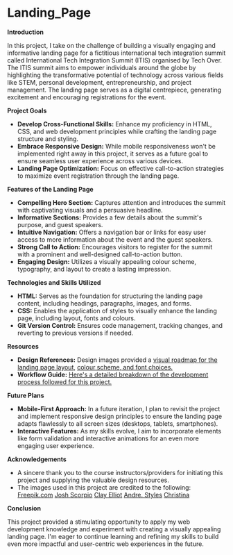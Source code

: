 # Landing_Page
**Introduction**

In this project, I take on the challenge of building a visually engaging and informative landing page for a fictitious international tech integration summit called International Tech Integration Summit (ITIS) organised by Tech Over. The ITIS summit aims to empower individuals around the globe by highlighting the transformative potential of technology across various fields like STEM, personal development, entrepreneurship, and project management. The landing page serves as a digital centrepiece, generating excitement and encouraging registrations for the event.

**Project Goals**

- **Develop Cross-Functional Skills:** Enhance my proficiency in HTML, CSS, and web development principles while crafting the landing page structure and styling.
- **Embrace Responsive Design:** While mobile responsiveness won't be implemented right away in this project, it serves as a future goal to ensure seamless user experience across various devices.
- **Landing Page Optimization:** Focus on effective call-to-action strategies to maximize event registration through the landing page.

**Features of the Landing Page**

- **Compelling Hero Section:** Captures attention and introduces the summit with captivating visuals and a persuasive headline.
- **Informative Sections:** Provides a few details about the summit's purpose, and guest speakers.
- **Intuitive Navigation:** Offers a navigation bar or links for easy user access to more information about the event and the guest speakers.
- **Strong Call to Action:** Encourages visitors to register for the summit with a prominent and well-designed call-to-action button.
- **Engaging Design:** Utilizes a visually appealing colour scheme, typography, and layout to create a lasting impression.

**Technologies and Skills Utilized**

- **HTML:** Serves as the foundation for structuring the landing page content, including headings, paragraphs, images, and forms.
- **CSS:** Enables the application of styles to visually enhance the landing page, including layout, fonts and colours.
- **Git Version Control:** Ensures code management, tracking changes, and reverting to previous versions if needed.

**Resources**

- **Design References:** Design images provided a [visual roadmap for the landing page layout,](./rsrc/01.png) [colour scheme, and font choices.](./rsrc/02.png)
- **Workflow Guide:** [Here's a detailed breakdown of the development process followed for this project.](./rsrc/WORKFLOW.md)

**Future Plans**

- **Mobile-First Approach:** In a future iteration, I plan to revisit the project and implement responsive design principles to ensure the landing page adapts flawlessly to all screen sizes (desktops, tablets, smartphones).
- **Interactive Features:** As my skills evolve, I aim to incorporate elements like form validation and interactive animations for an even more engaging user experience.

**Acknowledgements**

- A sincere thank you to the course instructors/providers for initiating this project and supplying the valuable design resources.
- The images used in this project are credited to the following:
  [Freepik.com](https://www.freepik.com/free-photo/image-by-rawpixel-com_26677640.htm#query=technology%20conference&position=5&from_view=keyword&track=ais&uuid=ab2829a1-5b70-4c03-9ab7-deaca4865dd8)
  [Josh Scorpio](https://unsplash.com/@jrscorpio?utm_content=creditCopyText&utm_medium=referral&utm_source=unsplash) 
  [Clay Elliot](https://unsplash.com/@ibidsy?utm_content=creditCopyText&utm_medium=referral&utm_source=unsplash)
  [Andre. Styles](https://unsplash.com/@lovedisorder?utm_content=creditCopyText&utm_medium=referral&utm_source=unsplash)
  [Christina](https://unsplash.com/@wocintechchat?utm_content=creditCopyText&utm_medium=referral&utm_source=unsplash)

**Conclusion**

This project provided a stimulating opportunity to apply my web development knowledge and experiment with creating a visually appealing landing page. I'm eager to continue learning and refining my skills to build even more impactful and user-centric web experiences in the future.